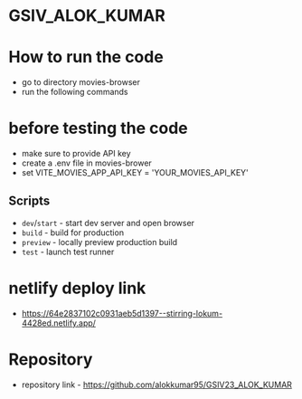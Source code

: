 # GSIV_ALOK_KUMAR

# How to run the code 
 - go to directory movies-browser
 - run the following commands

# before testing the code
- make sure to provide API key 
- create a .env file in movies-brower
- set VITE_MOVIES_APP_API_KEY = 'YOUR_MOVIES_API_KEY'

## Scripts

- `dev`/`start` - start dev server and open browser
- `build` - build for production
- `preview` - locally preview production build
- `test` - launch test runner

# netlify deploy link
- https://64e2837102c0931aeb5d1397--stirring-lokum-4428ed.netlify.app/

# Repository
- repository link - https://github.com/alokkumar95/GSIV23_ALOK_KUMAR
